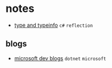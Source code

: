 # notes

- [type and typeinfo](https://devblogs.microsoft.com/dotnet/evolving-the-reflection-api/) `c#` `reflection`

## blogs

- [microsoft dev blogs](https://devblogs.microsoft.com/dotnet) `dotnet` `microsoft`
